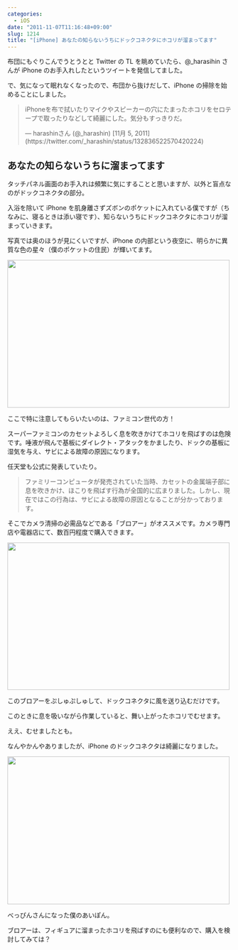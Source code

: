 ```yaml
---
categories:
  - iOS
date: "2011-11-07T11:16:48+09:00"
slug: 1214
title: "[iPhone] あなたの知らないうちにドックコネクタにホコリが溜まってます"
---
```


布団にもぐりこんでうとうとと Twitter の TL を眺めていたら、@\_harasihin さんが iPhone のお手入れしたというツイートを発信してました。

で、気になって眠れなくなったので、布団から抜けだして、iPhone の掃除を始めることにしました。

<blockquote class="twitter-tweet" lang="ja"><p>iPhoneを布で拭いたりマイクやスピーカーの穴にたまったホコリをセロテープで取ったりなどして綺麗にした。気分もすっきりだ。</p>&mdash; harashinさん (@_harashin) [11月 5, 2011](https://twitter.com/_harashin/status/132836522570420224)</blockquote>

## あなたの知らないうちに溜まってます

タッチパネル画面のお手入れは頻繁に気にすることと思いますが、以外と盲点なのがドックコネクタの部分。

入浴を除いて iPhone を肌身離さずズボンのポケットに入れている僕ですが（ちなみに、寝るときは添い寝です）、知らないうちにドックコネクタにホコリが溜まっていきます。

写真では奥のほうが見にくいですが、iPhone の内部という夜空に、明らかに異質な色の星々（僕のポケットの住民）が輝いてます。

<img alt="" src="/images/2011/11/1214_1.jpg" width="500" height="333">

ここで特に注意してもらいたいのは、ファミコン世代の方！

スーパーファミコンのカセットよろしく息を吹きかけてホコリを飛ばすのは危険です。唾液が飛んで基板にダイレクト・アタックをかましたり、ドックの基板に湿気を与え、サビによる故障の原因になります。

任天堂も公式に発表していたり。

> ファミリーコンピュータが発売されていた当時、カセットの金属端子部に息を吹きかけ、ほこりを飛ばす行為が全国的に広まりました。しかし、現在ではこの行為は、サビによる故障の原因となることが分かっております。

そこでカメラ清掃の必需品などである「ブロアー」がオススメです。カメラ専門店や電器店にて、数百円程度で購入できます。

<img alt="" src="/images/2011/11/1214_2.jpg" width="500" height="332">

このブロアーをぷしゅぷしゅして、ドックコネクタに風を送り込むだけです。

このときに息を吸いながら作業していると、舞い上がったホコリでむせます。

ええ、むせましたとも。

なんやかんやありましたが、iPhone のドックコネクタは綺麗になりました。

<img alt="" src="/images/2011/11/1214_3.jpg" width="500" height="333">

べっぴんさんになった僕のあいぽん。

ブロアーは、フィギュアに溜まったホコリを飛ばすのにも便利なので、購入を検討してみては？
